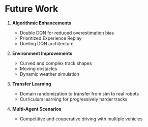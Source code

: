 # Future Work

1. **Algorithmic Enhancements**
   - Double DQN for reduced overestimation bias
   - Prioritized Experience Replay
   - Dueling DQN architecture

2. **Environment Improvements**
   - Curved and complex track shapes
   - Moving obstacles
   - Dynamic weather simulation

3. **Transfer Learning**
   - Domain randomization to transfer from sim to real robots
   - Curriculum learning for progressively harder tracks

4. **Multi-Agent Scenarios**
   - Competitive and cooperative driving with multiple vehicles
